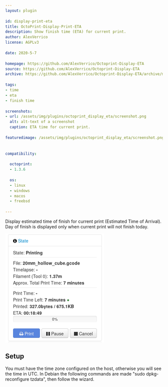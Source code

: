 ```yaml
---
layout: plugin

id: display-print-eta
title: OctoPrint-Display-Print-ETA
description: Show finish time (ETA) for current print.
author: AlexVerrico
license: AGPLv3

date: 2020-5-7

homepage: https://github.com/AlexVerrico/Octoprint-Display-ETA
source: https://github.com/AlexVerrico/Octoprint-Display-ETA
archive: https://github.com/AlexVerrico/Octoprint-Display-ETA/archive/master.zip

tags:
- time
- eta
- finish time

screenshots:
- url: /assets/img/plugins/octoprint_display_eta/screenshot.png
  alt: alt-text of a screenshot
  caption: ETA time for current print.

featuredimage: /assets/img/plugins/octoprint_display_eta/screenshot.png


compatibility:

  octoprint:
  - 1.3.6

  os:
  - linux
  - windows
  - macos
  - freebsd

---
```


Display estimated time of finish for current print (Estimated Time of Arrival). Day of finish is displayed only when current print will not finish today.

![alt text](/assets/img/plugins/octoprint_display_eta/screenshot.png)

## Setup


You must have the time zone configured on the host, otherwise you will see the time in UTC.
In Debian the following commands are made "sudo dpkg-reconfigure tzdata", then follow the wizard.
